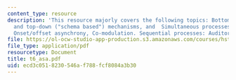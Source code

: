 ```yaml
---
content_type: resource
description: 'This resource majorly covers the following topics: Bottom-up ("primitive")
  and top-down ("schema based") mechanisms, and  Simultaneous processes in ASA: Harmonicity,
  Onset/offset asynchrony, Co-modulation. Sequential processes: Auditory streaming.'
file: https://ol-ocw-studio-app-production.s3.amazonaws.com/courses/hst-723j-neural-coding-and-perception-of-sound-spring-2005/ecd3c0518230546af788fcf8084a3b30_t6_asa.pdf
file_type: application/pdf
resourcetype: Document
title: t6_asa.pdf
uid: ecd3c051-8230-546a-f788-fcf8084a3b30
---
```

